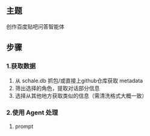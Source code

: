 ## 主题

创作百度贴吧问答智能体

## 步骤

### 1.获取数据

1. 从 schale.db 抓包/或直接上github仓库获取 metadata
2. 筛出选择的角色，提取对话部分信息
3. 选择从其他地方获取类似的信息（需清洗格式大概一致）

### 2.使用 Agent 处理

1. prompt

```text

```
